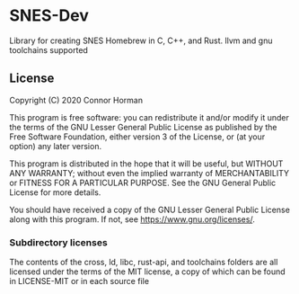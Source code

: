 # SNES-Dev
Library for creating SNES Homebrew in C, C++, and Rust. llvm and gnu toolchains supported

## License

Copyright (C) 2020  Connor Horman

This program is free software: you can redistribute it and/or modify
it under the terms of the GNU Lesser General Public License as published by
the Free Software Foundation, either version 3 of the License, or
(at your option) any later version.

This program is distributed in the hope that it will be useful,
but WITHOUT ANY WARRANTY; without even the implied warranty of
MERCHANTABILITY or FITNESS FOR A PARTICULAR PURPOSE.  See the
GNU General Public License for more details.

You should have received a copy of the GNU Lesser General Public License
along with this program.  If not, see <https://www.gnu.org/licenses/>.

### Subdirectory licenses

The contents of the cross, ld, libc, rust-api, and toolchains folders are all licensed under the terms of the MIT license, a copy of which can be found in LICENSE-MIT or in each source file

